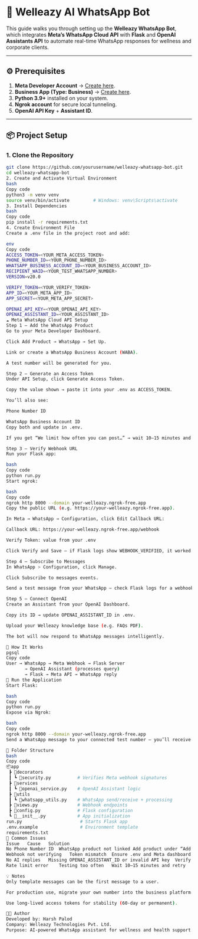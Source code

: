 # 🤖 Welleazy AI WhatsApp Bot

This guide walks you through setting up the **Welleazy WhatsApp Bot**, which integrates **Meta’s WhatsApp Cloud API** with **Flask** and **OpenAI Assistants API** to automate real-time WhatsApp responses for wellness and corporate clients.

---

## ⚙️ Prerequisites

1. **Meta Developer Account** → [Create here](https://developers.facebook.com/).  
2. **Business App (Type: Business)** → [Create here](https://developers.facebook.com/docs/development/create-an-app/).  
3. **Python 3.9+** installed on your system.  
4. **Ngrok account** for secure local tunneling.  
5. **OpenAI API Key** + **Assistant ID**.

---

## 📦 Project Setup

### 1. Clone the Repository
```bash
git clone https://github.com/yourusername/welleazy-whatsapp-bot.git
cd welleazy-whatsapp-bot
2. Create and Activate Virtual Environment
bash
Copy code
python3 -m venv venv
source venv/bin/activate         # Windows: venv\Scripts\activate
3. Install Dependencies
bash
Copy code
pip install -r requirements.txt
4. Create Environment File
Create a .env file in the project root and add:

env
Copy code
ACCESS_TOKEN=<YOUR_META_ACCESS_TOKEN>
PHONE_NUMBER_ID=<YOUR_PHONE_NUMBER_ID>
WHATSAPP_BUSINESS_ACCOUNT_ID=<YOUR_BUSINESS_ACCOUNT_ID>
RECIPIENT_WAID=<YOUR_TEST_WHATSAPP_NUMBER>
VERSION=v20.0

VERIFY_TOKEN=<YOUR_VERIFY_TOKEN>
APP_ID=<YOUR_META_APP_ID>
APP_SECRET=<YOUR_META_APP_SECRET>

OPENAI_API_KEY=<YOUR_OPENAI_API_KEY>
OPENAI_ASSISTANT_ID=<YOUR_ASSISTANT_ID>
☁️ Meta WhatsApp Cloud API Setup
Step 1 — Add the WhatsApp Product
Go to your Meta Developer Dashboard.

Click Add Product → WhatsApp → Set Up.

Link or create a WhatsApp Business Account (WABA).

A test number will be generated for you.

Step 2 — Generate an Access Token
Under API Setup, click Generate Access Token.

Copy the value shown → paste it into your .env as ACCESS_TOKEN.

You’ll also see:

Phone Number ID

WhatsApp Business Account ID
Copy both and update in .env.

If you get “We limit how often you can post…” → wait 10–15 minutes and retry (Meta’s rate limit).

Step 3 — Verify Webhook URL
Run your Flask app:

bash
Copy code
python run.py
Start ngrok:

bash
Copy code
ngrok http 8000 --domain your-welleazy.ngrok-free.app
Copy the public URL (e.g. https://your-welleazy.ngrok-free.app).

In Meta → WhatsApp → Configuration, click Edit Callback URL:

Callback URL: https://your-welleazy.ngrok-free.app/webhook

Verify Token: value from your .env

Click Verify and Save — if Flask logs show WEBHOOK_VERIFIED, it worked.

Step 4 — Subscribe to Messages
In WhatsApp > Configuration, click Manage.

Click Subscribe to messages events.

Send a test message from your WhatsApp — check Flask logs for a webhook event.

Step 5 — Connect OpenAI
Create an Assistant from your OpenAI Dashboard.

Copy its ID → update OPENAI_ASSISTANT_ID in .env.

Upload your Welleazy knowledge base (e.g. FAQs PDF).

The bot will now respond to WhatsApp messages intelligently.

🧠 How It Works
pgsql
Copy code
User → WhatsApp → Meta Webhook → Flask Server
       → OpenAI Assistant (processes query)
       → Flask → Meta API → WhatsApp reply
🚀 Run the Application
Start Flask:

bash
Copy code
python run.py
Expose via Ngrok:

bash
Copy code
ngrok http 8000 --domain your-welleazy.ngrok-free.app
Send a WhatsApp message to your connected test number — you’ll receive an AI-generated reply from Welleazy.

🧩 Folder Structure
bash
Copy code
📦app
 ┣ 📂decorators
 ┃ ┗ 📜security.py          # Verifies Meta webhook signatures
 ┣ 📂services
 ┃ ┗ 📜openai_service.py    # OpenAI Assistant logic
 ┣ 📂utils
 ┃ ┗ 📜whatsapp_utils.py    # WhatsApp send/receive + processing
 ┣ 📜views.py               # Webhook endpoints
 ┣ 📜config.py              # Flask configuration
 ┗ 📜__init__.py            # App initialization
run.py                      # Starts Flask app
.env.example                # Environment template
requirements.txt
🧾 Common Issues
Issue	Cause	Solution
No Phone Number ID	WhatsApp product not linked	Add product under “Add Product → WhatsApp”
Webhook not verifying	Token mismatch	Ensure .env and Meta dashboard match
No AI replies	Missing OPENAI_ASSISTANT_ID or invalid API key	Verify your OpenAI setup
Rate limit error	Testing too often	Wait 10–15 minutes and retry

💡 Notes
Only template messages can be the first message to a user.

For production use, migrate your own number into the business platform.

Use long-lived access tokens for stability (60-day or permanent).

👨‍💻 Author
Developed by: Harsh Palod
Company: Welleazy Technologies Pvt. Ltd.
Purpose: AI-powered WhatsApp assistant for wellness and health support.


